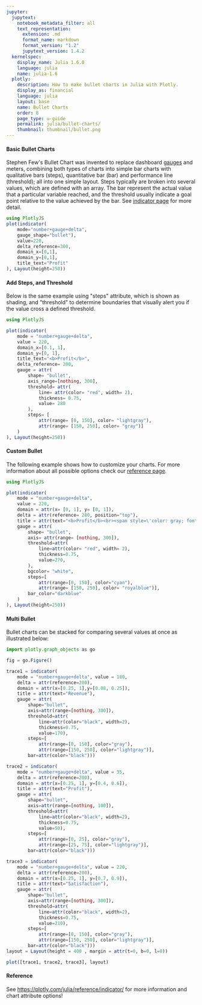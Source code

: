 ```yaml
---
jupyter:
  jupytext:
    notebook_metadata_filter: all
    text_representation:
      extension: .md
      format_name: markdown
      format_version: "1.2"
      jupytext_version: 1.4.2
  kernelspec:
    display_name: Julia 1.6.0
    language: julia
    name: julia-1.6
  plotly:
    description: How to make bullet charts in Julia with Plotly.
    display_as: financial
    language: julia
    layout: base
    name: Bullet Charts
    order: 8
    page_type: u-guide
    permalink: julia/bullet-charts/
    thumbnail: thumbnail/bullet.png
---
```


#### Basic Bullet Charts

Stephen Few's Bullet Chart was invented to replace dashboard [gauges](https://plotly.com/julia/gauge-charts/) and meters, combining both types of charts into simple bar charts with qualitative bars (steps), quantitative bar (bar) and performance line (threshold); all into one simple layout.
Steps typically are broken into several values, which are defined with an array. The bar represent the actual value that a particular variable reached, and the threshold usually indicate a goal point relative to the value achieved by the bar. See [indicator page](https://plotly.com/julia/gauge-charts/) for more detail.

```julia
using PlotlyJS
plot(indicator(
    mode="number+gauge+delta",
    gauge_shape="bullet"),
    value=220,
    delta_reference=300,
    domain_x=[0,1],
    domain_y=[0,1],
    title_text="Profit"
), Layout(height=250))
```

#### Add Steps, and Threshold

Below is the same example using "steps" attribute, which is shown as shading, and "threshold" to determine boundaries that visually alert you if the value cross a defined threshold.

```julia
using PlotlyJS

plot(indicator(
    mode = "number+gauge+delta",
    value = 220,
    domain_x=[0.1, 1],
    domain_y=[0, 1],
    title_text="<b>Profit</b>",
    delta_reference= 200,
    gauge = attr(
        shape= "bullet",
        axis_range=[nothing, 300],
        threshold= attr(
            line= attr(color= "red", width= 2),
            thickness= 0.75,
            value= 280
        ),
        steps= [
            attr(range= [0, 150], color= "lightgray"),
            attr(range= [150, 250], color= "gray")]
    )
), Layout(height=250))
```

#### Custom Bullet

The following example shows how to customize your charts. For more information about all possible options check our [reference page](https://plotly.com/python/reference/indicator/).

```julia
using PlotlyJS

plot(indicator(
    mode = "number+gauge+delta",
    value = 220,
    domain = attr(x= [0, 1], y= [0, 1]),
    delta = attr(reference= 280, position="top"),
    title = attr(text="<b>Profit</b><br><span style=\'color: gray; font-size:0.8em\'>U.S. \$</span>", font_size= 14),
    gauge = attr(
        shape= "bullet",
        axis= attr(range= [nothing, 300]),
        threshold=attr(
            line=attr(color= "red", width= 2),
            thickness=0.75,
            value=270,
        ),
        bgcolor= "white",
        steps=[
            attr(range=[0, 150], color="cyan"),
            attr(range= [150, 250], color= "royalblue")],
        bar_color="darkblue"
    )
), Layout(height=250))
```

#### Multi Bullet

Bullet charts can be stacked for comparing several values at once as illustrated below:

```julia
import plotly.graph_objects as go

fig = go.Figure()

trace1 = indicator(
    mode = "number+gauge+delta", value = 180,
    delta = attr(reference=200),
    domain = attr(x=[0.25, 1],y=[0.08, 0.25]),
    title = attr(text="Revenue"),
    gauge = attr(
        shape="bullet",
        axis=attr(range=[nothing, 300]),
        threshold=attr(
            line=attr(color="black", width=2),
            thickness=0.75,
            value=170),
        steps=[
            attr(range=[0, 150], color="gray"),
            attr(range=[150, 250], color="lightgray")],
        bar=attr(color="black")))

trace2 = indicator(
    mode = "number+gauge+delta", value = 35,
    delta = attr(reference=200),
    domain = attr(x=[0.25, 1], y=[0.4, 0.6]),
    title = attr(text="Profit"),
    gauge = attr(
        shape="bullet",
        axis=attr(range=[nothing, 100]),
        threshold=attr(
            line=attr(color="black", width=2),
            thickness=0.75,
            value=50),
        steps=[
            attr(range=[0, 25], color="gray"),
            attr(range=[25, 75], color="lightgray")],
        bar=attr(color="black")))

trace3 = indicator(
    mode = "number+gauge+delta", value = 220,
    delta = attr(reference=200),
    domain = attr(x=[0.25, 1], y=[0.7, 0.9]),
    title = attr(text="Satisfaction"),
    gauge = attr(
        shape="bullet",
        axis=attr(range=[nothing, 300]),
        threshold=attr(
            line=attr(color="black", width=2),
            thickness=0.75,
            value=210),
        steps=[
            attr(range=[0, 150], color="gray"),
            attr(range=[150, 250], color="lightgray")],
        bar=attr(color="black")))
layout = Layout(height = 400 , margin = attr(t=0, b=0, l=0))

plot([trace1, trace2, trace3], layout)

```

#### Reference

See https://plotly.com/julia/reference/indicator/ for more information and chart attribute options!
